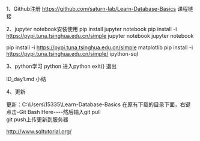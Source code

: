 1、Github注册
https://github.com/saturn-lab/Learn-Database-Basics       课程链接

2、jupyter notebook安装使用
<cmd>pip install jupyter notebook
<cmd>pip install -i https://pypi.tuna.tsinghua.edu.cn/simple  jupyter notebook
<cmd>jupyter notebook

<cmd>pip install -i https://pypi.tuna.tsinghua.edu.cn/simple matplotlib
<cmd>pip install -i https://pypi.tuna.tsinghua.edu.cn/simple/ ipython-sql



3、python学习
<cmd>python                              进入python
<cmd>exit()                                  退出      

ID_day1.md                                   小结      

4、更新

更新：C:\Users\15335\Learn-Database-Basics
在原有下载的目录下面，右键点击-Git Bash Here----然后输入git pull       
git push上传更新到服务器 

http://www.sqltutorial.org/